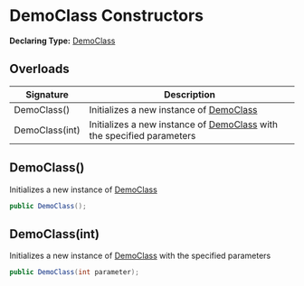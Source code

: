 # DemoClass Constructors

**Declaring Type:** [DemoClass](DemoClass.md)

## Overloads

| Signature      | Description                                                                           |
| -------------- | ------------------------------------------------------------------------------------- |
| DemoClass()    | Initializes a new instance of [DemoClass](DemoClass.md)                               |
| DemoClass(int) | Initializes a new instance of [DemoClass](DemoClass.md) with the specified parameters |

## DemoClass()

Initializes a new instance of [DemoClass](DemoClass.md)

```csharp
public DemoClass();
```

## DemoClass(int)

Initializes a new instance of [DemoClass](DemoClass.md) with the specified parameters

```csharp
public DemoClass(int parameter);
```
